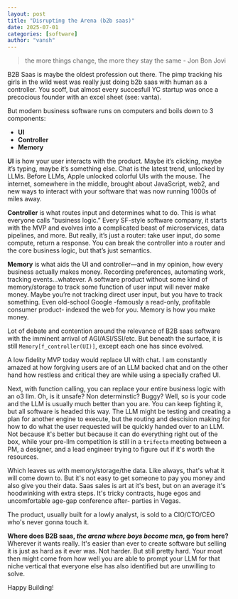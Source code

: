 ```yaml
---
layout: post
title: "Disrupting the Arena (b2b saas)"
date: 2025-07-01
categories: [software]
author: "vansh"
---
```


> the more things change, the more they stay the same - Jon Bon Jovi 

B2B Saas is maybe the oldest profession out there. The pimp tracking his girls in the wild west was really just doing b2b saas with human as a controller. You scoff, but almost every succesfull YC startup was once a precocious founder with an excel sheet (see: vanta).

But modern business software runs on computers and boils down to 3 components:
- **UI**
- **Controller**
- **Memory**

**UI** is how your user interacts with the product. Maybe it’s clicking, maybe it’s typing, maybe it’s something else. Chat is the latest trend, unlocked by LLMs. Before LLMs, Apple unlocked colorful UIs with the mouse. The internet, somewhere in the middle, brought about JavaScript, web2, and new ways to interact with your software that was now running 1000s of miles away.

**Controller** is what routes input and determines what to do. This is what everyone calls “business logic.” Every SF-style software company, it starts with the MVP and evolves into a complicated beast of microservices, data pipelines, and more. But really, it’s just a router: take user input, do some compute, return a response. You can break the controller into a router and the core business logic, but that’s just semantics.

**Memory** is what aids the UI and controller—and in my opinion, how every business actually makes money. Recording preferences, automating work, tracking events…whatever. A software product without some kind of memory/storage to track some function of user input will never make money. Maybe you’re not tracking direct user input, but you have to track something. Even old-school Google -famously a read-only, profitable consumer product- indexed the web for you. Memory is how you make money.

Lot of debate and contention around the relevance of B2B saas software with the imminent arrival of AGI/ASI/SSI/etc. But beneath the surface, it is still `Memory[f_controller(UI)]`, except each one has since evolved.

A low fidelity MVP today would replace UI with chat. I am constantly amazed at how forgiving users are of an LLM backed chat and on the other hand how restless and critical they are while using a specially crafted UI.

Next, with function calling, you can replace your entire business logic with an o3 llm. Oh, is it unsafe? Non determinstic? Buggy? Well, so is your code and the LLM is usually much better than you are. You can keep fighting it, but all software is headed this way. The LLM might be testing and creating a plan for another engine to execute, but the routing and descision making for how to do what the user requested will be quickly handed over to an LLM. Not because it's better but because it can do everything right out of the box, while your pre-llm competition is still in a `trifecta` meeting between a PM, a designer, and a lead engineer trying to figure out if it's worth the resources.

Which leaves us with memory/storage/the data. Like always, that's what it will come down to. But it's not easy to get someone to pay you money and also give you their data. Saas sales is art at it's best, but on an average it's hoodwinking with extra steps. It's tricky contracts, huge egos and uncomfortable age-gap conference after- parties in Vegas.

The product, usually built for a lowly analyst, is sold to a CIO/CTO/CEO who's never gonna touch it.

**Where does B2B saas, *the arena where boys become men*, go from here?** Wherever it wants really. It's easier than ever to create software but selling it is just as hard as it ever was. Not harder. But still pretty hard. Your moat then might come from how well you are able to prompt your LLM for that niche vertical that everyone else has also identified but are unwilling to solve.

Happy Building!